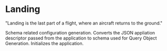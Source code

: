 # Landing

"Landing is the last part of a flight, where an aircraft returns to the ground."

Schema related configuration generation.  Converts the JSON appliation descriptor
passed from the application to schema used for Query Object Generation.  Initializes the application.